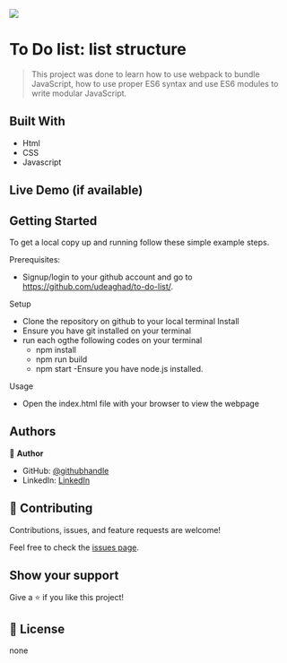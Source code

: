 ![](https://img.shields.io/badge/Microverse-blueviolet)

# To Do list: list structure

> This project was done to learn how to use webpack to bundle JavaScript, how to use proper ES6 syntax and use ES6 modules to write modular JavaScript.

## Built With

- Html
- CSS 
- Javascript


## Live Demo (if available)



## Getting Started

To get a local copy up and running follow these simple example steps.


Prerequisites: 
   - Signup/login to your github account and go to https://github.com/udeaghad/to-do-list/.
   
Setup
   - Clone the repository on github to your local terminal
Install
   - Ensure you have git installed on your terminal
   - run each ogthe following codes on your terminal
      -  npm install
      -  npm run build
      -  npm start
   -Ensure you have node.js installed.
  
Usage
   - Open the index.html file with your browser to view the webpage

## Authors

👤 **Author**

- GitHub: [@githubhandle](https://github.com/udeaghad)
- LinkedIn: [LinkedIn](https://www.linkedin.com/in/dozie-udeagha/)

## 🤝 Contributing

Contributions, issues, and feature requests are welcome!

Feel free to check the [issues page](https://github.com/udeaghad/to-do-list/issues).

## Show your support

Give a ⭐️ if you like this project!

## 📝 License

none
